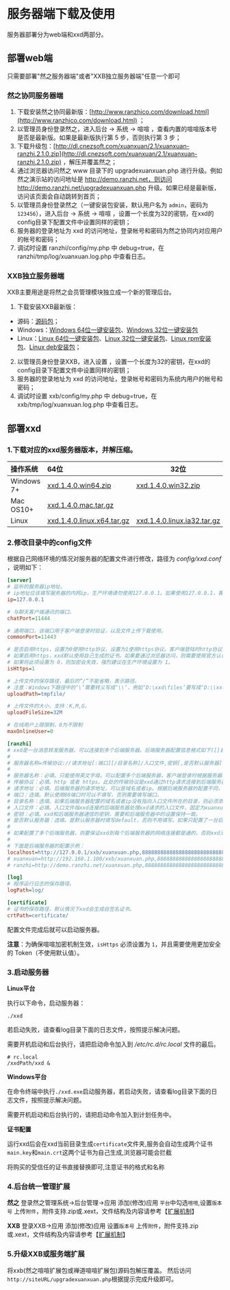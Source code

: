 # 服务器端下载及使用

服务器部署分为web端和xxd两部分。


## 部署web端

只需要部署"然之服务器端"或者"XXB独立服务器端"任意一个即可

### 然之协同服务器端

1. 下载安装然之协同最新版：[http://www.ranzhico.com/download.html](http://www.ranzhico.com/download.html) ；
2. 以管理员身份登录然之，进入后台 -> 系统 -> 喧喧 ，查看内置的喧喧版本号是否是最新版。如果是最新版执行第 5 步，否则执行第 3 步；
3. 下载升级包：[http://dl.cnezsoft.com/xuanxuan/2.1/xuanxuan-ranzhi.2.1.0.zip](http://dl.cnezsoft.com/xuanxuan/2.1/xuanxuan-ranzhi.2.1.0.zip) ，解压并覆盖然之；
4. 通过浏览器访问然之 www 目录下的 upgradexuanxuan.php 进行升级。例如然之演示站的访问地址是 http://demo.ranzhi.net，则访问 http://demo.ranzhi.net/upgradexuanxuan.php 升级。如果已经是最新版，访问该页面会自动跳转到首页；
5. 以管理员身份登录然之（一键安装包安装，默认用户名为 `admin`，密码为 `123456`），进入后台 -> 系统 -> 喧喧 ，设置一个长度为32的密钥，在xxd的config目录下配置文件中设置同样的密钥；
6. 服务器的登录地址为 xxd 的访问地址，登录帐号和密码为然之协同内对应用户的帐号和密码；
7. 调试时设置 ranzhi/config/my.php 中 debug=true，在 ranzhi/tmp/log/xuanxuan.log.php 中查看日志。

### XXB独立服务器端

XXB主要用途是将然之会员管理模块独立成一个新的管理后台。

1. 下载安装XXB最新版：
  * 源码：[源码包](http://dl.cnezsoft.com/xuanxuan/1.4/xxb.1.0.zip)；
  * Windows：[Windows 64位一键安装包](http://dl.cnezsoft.com/xuanxuan/1.4/xxb.1.0.win_64.exe)、[Windows 32位一键安装包](http://dl.cnezsoft.com/xuanxuan/1.4/xxb.1.0.win_32.exe)
  * Linux：[Linux 64位一键安装包](http://dl.cnezsoft.com/xuanxuan/1.4/xxb.1.0.zbox_64.tar.gz)、[Linux 32位一键安装包](http://dl.cnezsoft.com/xuanxuan/1.4/xxb.1.0.zbox_32.tar.gz)、[Linux rpm安装包](http://dl.cnezsoft.com/xuanxuan/1.4/xxb-1.0-1.noarch.rpm)、[Linux deb安装包](http://dl.cnezsoft.com/xuanxuan/1.4/xxb-1.0.deb)；
2. 以管理员身份登录XXB，进入设置 ，设置一个长度为32的密钥，在xxd的config目录下配置文件中设置同样的密钥；
3. 服务器的登录地址为 xxd 的访问地址，登录帐号和密码为系统内用户的帐号和密码；
4. 调试时设置 xxb/config/my.php 中 debug=true，在 xxb/tmp/log/xuanxuan.log.php 中查看日志。


## 部署xxd

### 1.下载对应的xxd服务器版本，并解压缩。

| 操作系统       | 64位                                      | 32位                                      |
| :--------- | :--------------------------------------- | ---------------------------------------- |
| Windows 7+ | [xxd.1.4.0.win64.zip](http://dl.cnezsoft.com/xuanxuan/1.4/xxd.1.4.0.win64.zip) | [xxd.1.4.0.win32.zip](http://dl.cnezsoft.com/xuanxuan/1.4/xxd.1.4.0.win32.zip) |
| Mac OS10+  | [xxd.1.4.0.mac.tar.gz](http://dl.cnezsoft.com/xuanxuan/1.4/xxd.1.4.0.mac.tar.gz) |                                          |
| Linux      | [xxd.1.4.0.linux.x64.tar.gz](http://dl.cnezsoft.com/xuanxuan/1.4/xxd.1.4.0.linux.x64.tar.gz) | [xxd.1.4.0.linux.ia32.tar.gz](http://dl.cnezsoft.com/xuanxuan/1.4/xxd.1.4.0.linux.ia32.tar.gz) |

### 2.修改目录中的config文件

根据自己网络环境的情况对服务器的配置文件进行修改，路径为 *config/xxd.conf* ，说明如下：

```ini
[server]
# 监听的服务器ip地址。
# ip地址应该填写服务器的内网ip，生产环境请勿使用127.0.0.1。如果使用127.0.0.1，客户端只能通过127.0.0.1登录。
ip=127.0.0.1

# 与聊天客户端通讯的端口。
chatPort=11444

# 通用端口，该端口用于客户端登录时验证，以及文件上传下载使用。
commonPort=11443

# 是否启用https，设置为0使用http协议，设置为1使用https协议。客户端登陆时http协议要和此处设置保持一致。
# 如果启用https，xxd默认使用自己生成的证书。如果要通过浏览器访问，则需要使用官方认证的证书替换证书保存路径(证书保存路径在配置文件最后配置)下的证书。替换的证书要和原来的证书名保持一致。
# 如果将此项设置为 0，则加密会失效，强烈建议在生产环境设置为 1。
isHttps=1

# 上传文件的保存路径，最后的“/”不能省略，表示路径。
# 注意：Windows下路径中的‘\’需要转义写成‘\\’，例如‘D:\xxd\files’要写成‘D:\\xxd\\files’。
uploadPath=tmpfile/

# 上传文件的大小，支持：K,M,G。
uploadFileSize=32M

# 在线用户上限限制，0为不限制
maxOnlineUser=0

[ranzhi]
# xxd是一台消息转发服务器，可以连接到多个后端服务器。后端服务器配置信息格式如下([]表示此内容为选填项)：
#
# 服务器名称=传输协议://请求地址[:端口][/目录名称]/入口文件,密钥[,是否默认服务器]
#
# 服务器名称：必填。只能使用英文字母。可以配置多个后端服务器，客户端登录时根据服务器名称区分连接到哪个后端服务器。
# 传输协议：必填。http 或者 https。此处的传输协议是xxd通过http请求连接到后端服务器时使用，使用哪种传输协议取决于后端服务器的配置，与上文中的isHttps配置无关。
# 请求地址：必填。后端服务器的请求地址，可以是域名或者ip。根据后端服务器的配置不同，可能需要添加目录名称。
# 端口：选填。默认使用80端口时可以不填写，否则需要填写端口。
# 目录名称：选填。如果后端服务器配置的域名或者ip没有指向入口文件所在的目录，则必须添加目录名称。
# 入口文件：必填。入口文件指xxd连接的后端服务器处理xxd请求的入口文件，固定为xuanxuan.php。
# 密钥：必填。xxd和后端服务器通信的密钥，需要和后端服务器中的设置保持一致。
# 是否默认服务器：选填。是默认服务器时填写default，否则不用填写。如果只配置了一台后端服务器，必须填写。如果客户端的登录地址不填写后端服务器名称，则连接到默认的后端服务器。
#
# 如果配置了多个后端服务器，则要保证xxd到每个后端服务器的网络连接都是通的，否则xxd无法启动。
#
# 下面是后端服务器的配置示例：
localhost=http://127.0.0.1/xxb/xuanxuan.php,88888888888888888888888888888888,default
# xuanxuan=http://192.168.1.100/xxb/xuanxuan.php,88888888888888888888888888888888
# ranzhi=http://demo.ranzhi.net/xuanxuan.php,88888888888888888888888888888888

[log]
# 程序运行日志的保存路径。
logPath=log/

[certificate]
# 证书的保存路径，默认情况下xxd会生成自签名证书。
crtPath=certificate/
```

配置文件完成后就可以启动服务器。

**注意**：为确保喧喧加密机制生效，`isHttps` 必须设置为 `1`，并且需要使用更加安全的 Token（不使用默认值）。

### 3.启动服务器

**Linux平台**

执行以下命令，启动服务器：

```shell
./xxd
```

若启动失败，请查看log目录下面的日志文件，按照提示解决问题。

需要开机启动和后台执行，请把启动命令加入到 */etc/rc.d/rc.local* 文件的最后。

```shell
# rc.local
/xxdPath/xxd &
```

**Windows平台**

在命令终端中执行`./xxd.exe`启动服务器，若启动失败，请查看log目录下面的日志文件，按照提示解决问题。

需要开机启动和后台执行的，请把启动命令加入到计划任务中。

**证书配置**

运行xxd后会在xxd当前目录生成`certificate`文件夹,服务会自动生成两个证书`main.key`和`main.crt`这两个证书为自己生成,浏览器可能会拦截

将购买的受信任的证书直接替换即可,注意证书的格式和名称

### 4.后台统一管理扩展
**然之**
登录然之管理系统->后台管理->应用
添加(修改)应用
``平台``中勾选``喧喧``,设置``版本号``
上传``附件``，附件支持.zip或.xext，文件结构及内容请参考【[扩展机制](http://xuan.im/page/extensions.html)】

**XXB**
登录XXB->应用
添加(修改)应用
设置``版本号``
上传``附件``，附件支持.zip或.xext，文件结构及内容请参考【[扩展机制](http://xuan.im/page/extensions.html)】

### 5.升级XXB或服务端扩展
将xxb(然之喧喧扩展包或禅道喧喧扩展包)源码包解压覆盖。
然后访问``http://siteURL/upgradexuanxuan.php``根据提示完成升级即可。
